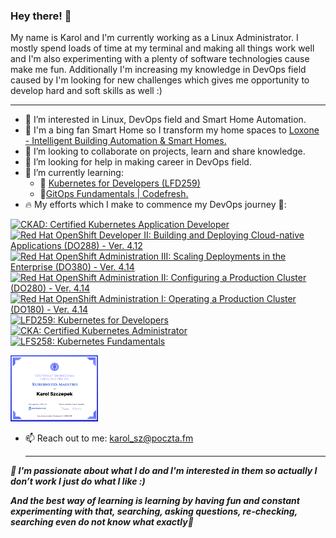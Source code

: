 ### Hey there! 👋

My name is Karol and I'm currently working as a Linux Administrator. I mostly spend loads of time at my terminal and making all things work well and I'm also experimenting with a plenty of software technologies cause make me fun. Additionally I'm increasing my knowledge in DevOps field caused by I'm looking for new challenges which gives me opportunity to develop hard and soft skills as well :)

***

-  👀 I’m interested in Linux, DevOps field and Smart Home Automation.
- 💚 I'm a bing fan Smart Home so I transform my home spaces to [Loxone - Intelligent Building Automation & Smart Homes.](https://www.loxone.com/)
-  👯 I’m looking to collaborate on projects, learn and share knowledge.
- 🤔 I’m looking for help in making career in DevOps field.
- 🌱 I’m currently learning:
  * 🚀 [Kubernetes for Developers (LFD259)](https://training.linuxfoundation.org/training/kubernetes-for-developers/)
  * 🚀[GitOps Fundamentals | Codefresh.](https://learning.codefresh.io)
- 🔥 My efforts which I make to commence my DevOps journey 🚀:
   <!--START_SECTION:badges-->
[![CKAD: Certified Kubernetes Application Developer](https://images.credly.com/size/110x110/images/cc8adc83-1dc6-4d57-8e20-22171247e052/blob)](http://www.credly.com/badges/263e59f3-2b18-4e9a-9cee-ef3a0ad2f7c5 "CKAD: Certified Kubernetes Application Developer")
[![Red Hat OpenShift Developer II: Building and Deploying Cloud-native Applications (DO288) - Ver. 4.12](https://images.credly.com/size/110x110/images/6c868a3e-9f21-4258-bc95-7935b0196d7d/Red_Hat_OpenShift_Developer_II__Building_and_Deploying_Cloud-native_Applications.png)](http://www.credly.com/badges/aff282c5-ef89-42e1-a25e-573db3798895 "Red Hat OpenShift Developer II: Building and Deploying Cloud-native Applications (DO288) - Ver. 4.12")
[![Red Hat OpenShift Administration III: Scaling Deployments in the Enterprise (DO380) - Ver. 4.14](https://images.credly.com/size/110x110/images/8865c9f8-8a9a-47f2-9a67-e7873146dca0/image.png)](http://www.credly.com/badges/ee0d61cf-7ccf-412a-bb68-0fa111de4ec5 "Red Hat OpenShift Administration III: Scaling Deployments in the Enterprise (DO380) - Ver. 4.14")
[![Red Hat OpenShift Administration II: Configuring a Production Cluster (DO280) - Ver. 4.14](https://images.credly.com/size/110x110/images/f288015e-83da-4e67-abfa-d8309e2d83ab/image.png)](http://www.credly.com/badges/79fef6da-6350-4130-af46-dd914fb8b6dd "Red Hat OpenShift Administration II: Configuring a Production Cluster (DO280) - Ver. 4.14")
[![Red Hat OpenShift Administration I: Operating a Production Cluster (DO180) - Ver. 4.14](https://images.credly.com/size/110x110/images/9fe8a309-c7b5-4c40-9f54-abcdb7f900c9/Red_Hat_OpenShift_Administration_I__Operating_a_Production_Cluster.png)](http://www.credly.com/badges/85c138fd-5e01-4aaa-ba07-cc180eda5d67 "Red Hat OpenShift Administration I: Operating a Production Cluster (DO180) - Ver. 4.14")
[![LFD259: Kubernetes for Developers](https://images.credly.com/size/110x110/images/f906b6db-2dc5-4908-b27d-8f05beec8dad/blob)](http://www.credly.com/badges/9c348f8c-aa59-4457-bd9f-d37b52f22035 "LFD259: Kubernetes for Developers")
[![CKA: Certified Kubernetes Administrator](https://images.credly.com/size/110x110/images/8b8ed108-e77d-4396-ac59-2504583b9d54/cka_from_cncfsite__281_29.png)](http://www.credly.com/badges/c54f035a-bd9e-44d3-8e23-5ca736dfc9b1 "CKA: Certified Kubernetes Administrator")
[![LFS258: Kubernetes Fundamentals](https://images.credly.com/size/110x110/images/123746a7-fbbe-4fdd-9c0c-f0254e53292a/blob)](http://www.credly.com/badges/b2e2c6a3-bc8a-402e-925c-b6434bdb5c21 "LFS258: Kubernetes Fundamentals")
<!--END_SECTION:badges-->

<img width="140" alt="KubernetesMaestroCert" src="https://github.com/kadasz/kadasz/blob/main/img/KubernetesMaestro.png">

- 📫 Reach out to me: karol_sz@poczta.fm

  ***

***📌 I'm passionate about what I do and I'm interested in them so actually I don’t work I just do what I like :)***

***And the best way of learning is learning by having fun and constant experimenting with that, searching, asking questions, re-checking, searching even do not know what exactly📍***
<!--
**kadasz/kadasz** is a ✨ _special_ ✨ repository because its `README.md` (this file) appears on your GitHub profile.

Here are some ideas to get you started:

- 🔭 I’m currently working on ...
- 🌱 I’m currently learning ...
- 👯 I’m looking to collaborate on ...
- 🤔 I’m looking for help with ...
- 💬 Ask me about ...
- 📫 How to reach me: ...
- 😄 Pronouns: ...
- ⚡ Fun fact: ...
-->
